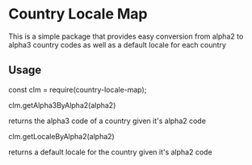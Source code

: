 # Country Locale Map 

This is a simple package that provides easy conversion from alpha2 to alpha3 country codes as well as a default locale for each country

## Usage

const clm = require(country-locale-map);

clm.getAlpha3ByAlpha2(alpha2) 

returns the alpha3 code of a country given it's alpha2 code

clm.getLocaleByAlpha2(alpha2) 

returns a default locale for the country given it's alpha2 code
